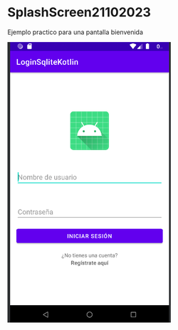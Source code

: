 # SplashScreen21102023
Ejemplo practico para una pantalla bienvenida 

![Image text](https://github.com/AlexanderSiguenza/LoginSqliteKotlin/blob/main/img/login.png)
